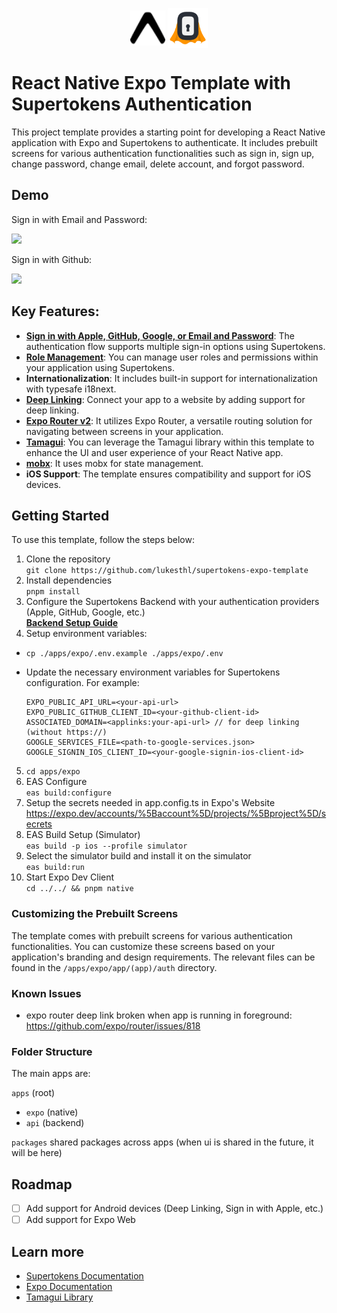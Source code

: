 <p align="center" style="display:flex; justify-content:center; align-items:center">
      <img src="./docs/expo-logo.svg" height="56" style="margin-right:4px"><img src="./docs/supertokens-logo.png" height="64">
</p>

# React Native Expo Template with Supertokens Authentication

This project template provides a starting point for developing a React Native application with Expo and Supertokens to authenticate. It includes prebuilt screens for various authentication functionalities such as sign in, sign up, change password, change email, delete account, and forgot password.

## Demo

Sign in with Email and Password:

<div float="left">
  <img src="./docs/signin-with-email-example.gif" height="300">
</div>

Sign in with Github:

<div float="left">
  <img src="./docs/signin-with-github-example.gif" height="300">
</div>

## Key Features:

- [**Sign in with Apple, GitHub, Google, or Email and Password**](https://supertokens.com/docs/thirdpartyemailpassword/introduction): The authentication flow supports multiple sign-in options using Supertokens.
- [**Role Management**](https://supertokens.com/docs/userroles/introduction): You can manage user roles and permissions within your application using Supertokens.
- **Internationalization**: It includes built-in support for internationalization with typesafe i18next.
- [**Deep Linking**](https://docs.expo.dev/guides/deep-linking/): Connect your app to a website by adding support for deep linking.
- [**Expo Router v2**](https://docs.expo.dev/routing/introduction/): It utilizes Expo Router, a versatile routing solution for navigating between screens in your application.
- [**Tamagui**](https://tamagui.dev/): You can leverage the Tamagui library within this template to enhance the UI and user experience of your React Native app.
- [**mobx**](https://mobx.js.org/README.html): It uses mobx for state management.
- **iOS Support**: The template ensures compatibility and support for iOS devices.

## Getting Started

To use this template, follow the steps below:

1. Clone the repository  
   `git clone https://github.com/lukesthl/supertokens-expo-template`
2. Install dependencies  
   `pnpm install`
3. Configure the Supertokens Backend with your authentication providers (Apple, GitHub, Google, etc.)
   <br> [**Backend Setup Guide**](./apps/api/README.md)
4. Setup environment variables:

- `cp ./apps/expo/.env.example ./apps/expo/.env`
- Update the necessary environment variables for Supertokens configuration. For example:

  ```
  EXPO_PUBLIC_API_URL=<your-api-url>
  EXPO_PUBLIC_GITHUB_CLIENT_ID=<your-github-client-id>
  ASSOCIATED_DOMAIN=<applinks:your-api-url> // for deep linking (without https://)
  GOOGLE_SERVICES_FILE=<path-to-google-services.json>
  GOOGLE_SIGNIN_IOS_CLIENT_ID=<your-google-signin-ios-client-id>
  ```

5. `cd apps/expo`
6. EAS Configure  
   `eas build:configure`
7. Setup the secrets needed in app.config.ts in Expo's Website  
   https://expo.dev/accounts/%5Baccount%5D/projects/%5Bproject%5D/secrets
8. EAS Build Setup (Simulator)  
   `eas build -p ios --profile simulator`
9. Select the simulator build and install it on the simulator  
   `eas build:run`
10. Start Expo Dev Client  
    `cd ../../ && pnpm native`

### Customizing the Prebuilt Screens

The template comes with prebuilt screens for various authentication functionalities. You can customize these screens based on your application's branding and design requirements. The relevant files can be found in the `/apps/expo/app/(app)/auth` directory.

### Known Issues

- expo router deep link broken when app is running in foreground: https://github.com/expo/router/issues/818

### Folder Structure

The main apps are:

`apps` (root)

- `expo` (native)
- `api` (backend)

`packages` shared packages across apps (when ui is shared in the future, it will be here)

## Roadmap

- [ ] Add support for Android devices (Deep Linking, Sign in with Apple, etc.)
- [ ] Add support for Expo Web

## Learn more

- [Supertokens Documentation](https://supertokens.io/docs/)
- [Expo Documentation](https://docs.expo.dev/)
- [Tamagui Library](https://tamagui.org/)
